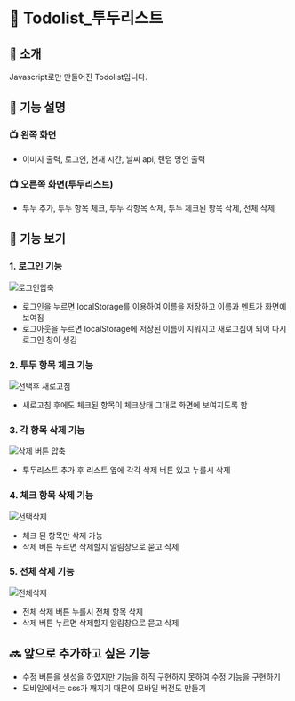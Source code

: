 # 📆 Todolist_투두리스트
## 🐥 소개
Javascript로만 만들어진 Todolist입니다.
## 🔎 기능 설명
### 📺 왼쪽 화면
- 이미지 출력, 로그인, 현재 시간, 날씨 api, 랜덤 명언 출력

### 📺 오른쪽 화면(투두리스트)
- 투두 추가, 투두 항목 체크, 투두 각항목 삭제, 투두 체크된 항목 삭제, 전체 삭제
## 🔎 기능 보기
### 1. 로그인 기능

![로그인압축](https://github.com/DDUDII/Todolist_js/assets/131181283/fbbe6d3f-f8e7-42c9-a89f-b07424fd0cba)
- 로그인을 누르면 localStorage를 이용하여 이름을 저장하고 이름과 멘트가 화면에 보여짐
- 로그아웃을 누르면 localStorage에 저장된 이름이 지워지고 새로고침이 되어 다시 로그인 창이 생김

### 2. 투두 항목 체크 기능

![선택후 새로고침](https://github.com/DDUDII/Todolist_js/assets/131181283/7d7bf97a-63c3-4b58-892d-d54cc366f93c)
- 새로고침 후에도 체크된 항목이 체크상태 그대로 화면에 보여지도록 함


### 3. 각 항목 삭제 기능

![삭제 버튼 압축](https://github.com/DDUDII/Todolist_js/assets/131181283/233d5ec9-ea11-4c3d-8b63-850215192098)
- 투두리스트 추가 후 리스트 옆에 각각 삭제 버튼 있고 누를시 삭제

### 4. 체크 항목 삭제 기능

![선택삭제](https://github.com/DDUDII/Todolist_js/assets/131181283/2d9a36a7-4643-47c1-ad21-df8dbbe4feca)
- 체크 된 항목만 삭제 가능
- 삭제 버튼 누르면 삭제할지 알림창으로 묻고 삭제

### 5. 전체 삭제 기능

![전체삭제](https://github.com/DDUDII/Todolist_js/assets/131181283/8f321c20-0ee7-426f-88eb-c13241662513)
- 전체 삭제 버튼 누를시 전체 항목 삭제
- 삭제 버튼 누르면 삭제할지 알림창으로 묻고 삭제

## 🔜 앞으로 추가하고 싶은 기능
- 수정 버튼을 생성을 하였지만 기능을 하직 구현하지 못하여 수정 기능을 구현하기
- 모바일에서는 css가 깨지기 때문에 모바일 버전도 만들기




